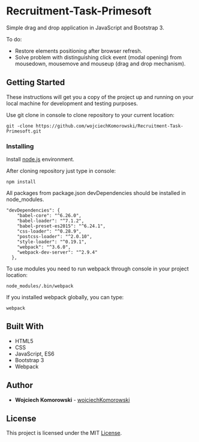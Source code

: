 # Recruitment-Task-Primesoft

Simple drag and drop application in JavaScript and Bootstrap 3.

To do:

* Restore elements positioning after browser refresh.
* Solve problem with distinguishing click event (modal opening) from mousedown, mousemove and mouseup (drag and drop mechanism).

## Getting Started

These instructions will get you a copy of the project up and running on your local machine for development and testing purposes. 

Use git clone in console to clone repository to your current location:

```
git -clone https://github.com/wojciechKomorowski/Recruitment-Task-Primesoft.git
```

### Installing

Install [node.js](https://nodejs.org/en/) environment.

After cloning repository just type in console:

```
npm install
```

All packages from package.json devDependencies should be installed in node_modules.

```
"devDependencies": {
    "babel-core": "^6.26.0",
    "babel-loader": "^7.1.2",
    "babel-preset-es2015": "^6.24.1",
    "css-loader": "^0.28.9",
    "postcss-loader": "^2.0.10",
    "style-loader": "^0.19.1",
    "webpack": "^3.6.0",
    "webpack-dev-server": "^2.9.4"
  },

```

To use modules you need to run webpack through console in your project location:

```
node_modules/.bin/webpack
```

If you installed webpack globally, you can type:

```
webpack
```

## Built With

* HTML5
* CSS
* JavaScript, ES6
* Bootstrap 3
* Webpack

## Author

* **Wojciech Komorowski** - [wojciechKomorowski](https://github.com/wojciechKomorowski)

## License

This project is licensed under the MIT [License](https://github.com/wojciechKomorowski/Face-Recognizer/blob/master/LICENSE.md).